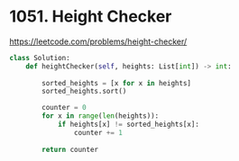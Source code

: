 # 1051. Height Checker
https://leetcode.com/problems/height-checker/

```python
class Solution:
    def heightChecker(self, heights: List[int]) -> int:
        
        sorted_heights = [x for x in heights]
        sorted_heights.sort()

        counter = 0
        for x in range(len(heights)):
            if heights[x] != sorted_heights[x]:
                counter += 1 
        
        return counter
```
